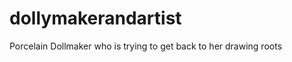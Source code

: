dollymakerandartist
===================

Porcelain Dollmaker who is trying to get back to her drawing roots